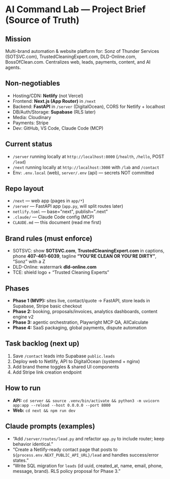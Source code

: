 # AI Command Lab — Project Brief (Source of Truth)

## Mission
Multi-brand automation & website platform for: Sonz of Thunder Services (SOTSVC.com), TrustedCleaningExpert.com, DLD-Online.com, BossOfClean.com. Centralizes web, leads, payments, content, and AI agents.

## Non-negotiables
- Hosting/CDN: **Netlify** (not Vercel)
- Frontend: **Next.js (App Router)** in `/next`
- Backend: **FastAPI** in `/server` (DigitalOcean), CORS for Netlify + localhost
- DB/Auth/Storage: **Supabase** (RLS later)
- Media: Cloudinary
- Payments: Stripe
- Dev: GitHub, VS Code, Claude Code (MCP)

## Current status
- `/server` running locally at `http://localhost:8000` (`/health`, `/hello`, POST `/lead`)
- `/next` running locally at `http://localhost:3000` with `/lab` and `/contact`
- Env: `.env.local` (web), `server/.env` (api) — secrets NOT committed

## Repo layout
- `/next` — web app (pages in `app/*`)
- `/server` — FastAPI app (`app.py`, will split routes later)
- `netlify.toml` — base="next", publish=".next"
- `.claude/` — Claude Code config (MCP)
- `CLAUDE.md` — this document (read me first)

## Brand rules (must enforce)
- SOTSVC: show **SOTSVC.com**, **TrustedCleaningExpert.com** in captions, phone **407-461-6039**, tagline **“YOU'RE CLEAN OR YOU'RE DIRTY”**, “Sonz” with a Z
- DLD-Online: watermark **dld-online.com**
- TCE: shield logo + “Trusted Cleaning Experts”

## Phases
- **Phase 1 (MVP):** sites live, contact/quote → FastAPI, store leads in Supabase, Stripe basic checkout
- **Phase 2:** booking, proposals/invoices, analytics dashboards, content engine v2
- **Phase 3:** agentic orchestration, Playwright MCP QA, AllCalculate
- **Phase 4:** SaaS packaging, global payments, dispute automation

## Task backlog (next up)
1. Save `/contact` leads into Supabase `public.leads`
2. Deploy web to Netlify, API to DigitalOcean (systemd + nginx)
3. Add brand theme toggles & shared UI components
4. Add Stripe link creation endpoint

## How to run
- **API:** `cd server && source .venv/bin/activate && python3 -m uvicorn app:app --reload --host 0.0.0.0 --port 8000`
- **Web:** `cd next && npm run dev`

## Claude prompts (examples)
- “Add `/server/routes/lead.py` and refactor `app.py` to include router; keep behavior identical.”
- “Create a Netlify-ready contact page that posts to `${process.env.NEXT_PUBLIC_API_URL}/lead` and handles success/error states.”
- “Write SQL migration for `leads` (id uuid, created_at, name, email, phone, message, brand). RLS policy proposal for Phase 3.”

